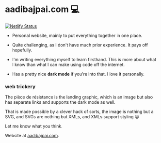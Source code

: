 # aadibajpai.com :computer:
[![Netlify Status](https://api.netlify.com/api/v1/badges/54278495-ed06-4cd1-88e1-b6da767e60dc/deploy-status)](https://app.netlify.com/sites/suspicious-shaw-ffa015/deploys)
- Personal website, mainly to put everything together in one place.

- Quite challenging, as I don't have much prior experience.
It pays off hopefully.
- I'm writing everything myself to learn firsthand. This is more about what I know than what I can make using code off the internet.

- Has a pretty nice **dark mode** if you're into that. I love it personally.

### web trickery
The pièce de résistance is the landing graphic, which is an image but also has 
separate links and supports the dark mode as well.

That is made possible by a clever hack of sorts, the image is nothing but a SVG, 
and SVGs are nothing but XMLs, and XMLs support styling 😛

Let me know what you think.

Website at [aadibajpai.com](https://aadibajpai.com).
